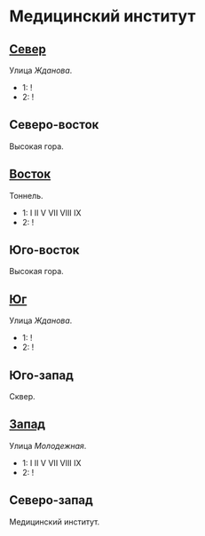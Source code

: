 # Медицинский институт

## [Север](./550065.md)

Улица *Жданова*.

* 1:    !
* 2:    !

## Северо-восток

Высокая гора.

## [Восток](./560070.md)

Тоннель.

* 1:    I   II  V   VII VIII    IX
* 2:    !

## Юго-восток

Высокая гора.

## [Юг](./550075.md)

Улица *Жданова*.

* 1:    !
* 2:    !

## Юго-запад

Сквер.

## [Запад](./540070.md)

Улица *Молодежная*.

* 1:    I   II  V   VII VIII    IX
* 2:    !

## Северо-запад

Медицинский институт.
